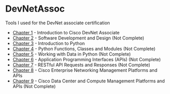 # DevNetAssoc
Tools I used for the DevNet associate certification

* [Chapter 1](https://github.com/rikosintie/DevNetAssoc/tree/main/chapter1) - Introduction to Cisco DevNet Associate  
* [Chapter 2](https://github.com/rikosintie/DevNetAssoc/tree/main/chapter2) - Software Development and Design (Not Complete)  
* [Chapter 3](https://github.com/rikosintie/DevNetAssoc/tree/main/chapter3) - Introduction to Python  
* [Chapter 4](https://github.com/rikosintie/DevNetAssoc/tree/main/chapter4) - Python Functions, Classes and Modules (Not Complete)  
* [Chapter 5](https://github.com/rikosintie/DevNetAssoc/tree/main/chapter5) - Working with Data in Python (Not Complete)  
* [Chapter 6](https://github.com/rikosintie/DevNetAssoc/tree/main/chapter6) - Application Programming Interfaces (APIs) (Not Complete)  
* [Chapter 7]() - RESTful API Requests and Responses (Not Complete)  
* [Chapter 8](https://github.com/rikosintie/DevNetAssoc/tree/main/chapter8) - Cisco Enterprise Networking Management Platforms and APIs  
* [Chapter 9](https://github.com/rikosintie/DevNetAssoc/tree/main/chapter9) - Cisco Data Center and Compute Management Platforms and APIs (Not Complete)  
